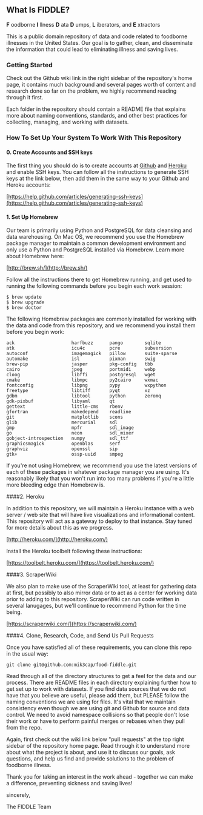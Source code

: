 ## What Is FIDDLE?

__F__ oodborne
__I__ llness
__D__ ata
__D__ umps, 
__L__ iberators, and 
__E__ xtractors

This is a public domain repository of data and code related to foodborne
illnesses in the United States. Our goal is to gather, clean, and 
disseminate the information that could lead to eliminating illness and
saving lives.

### Getting Started

Check out the Github wiki link in the right sidebar of the repository's home 
page, it contains much background and several pages worth of content and 
research done so far on the problem, we highly recommend reading through it 
first.

Each folder in the repository should contain a README file that explains more 
about naming conventions, standards, and other best practices for collecting, 
managing, and working with datasets.

### How To Set Up Your System To Work With This Repository

#### 0. Create Accounts and SSH keys

The first thing you should do is to create accounts at [Github](http://github.com/) 
and [Heroku](http://heroku.com/) and enable SSH keys. You can follow all the 
instructions to generate SSH keys at the link below, then add them in the same 
way to your Github and Heroku accounts:

[https://help.github.com/articles/generating-ssh-keys](https://help.github.com/articles/generating-ssh-keys)

#### 1. Set Up Homebrew

Our team is primarily using Python and PostgreSQL for data cleansing and
data warehousing. On Mac OS, we recommend you use the Homebrew package
manager to maintain a common development environment and only use a Python
and PostgreSQL installed via Homebrew. Learn more about Homebrew here:

[http://brew.sh/](http://brew.sh/)

Follow all the instructions there to get Homebrew running, and get used to
running the following commands before you begin each work session:

~~~~
$ brew update
$ brew upgrade
$ brew doctor
~~~~

The following Homebrew packages are commonly installed for working with
the data and code from this repository, and we recommend you install them
before you begin work:

~~~~
ack                     harfbuzz      pango        sqlite
atk                     icu4c         pcre         subversion
autoconf                imagemagick   pillow       suite-sparse
automake                isl           pixman       swig
brew-pip                jasper        pkg-config   tbb
cairo                   jpeg          portmidi     webp
cloog                   libffi        postgresql   wget
cmake                   libmpc        py2cairo     wxmac
fontconfig              libpng        pypy         wxpython
freetype                libtiff       pyqt         xz
gdbm                    libtool       python       zeromq
gdk-pixbuf              libyaml       qt		
gettext                 little-cms    rbenv		
gfortran                makedepend    readline	
git                     matplotlib    scons		
glib                    mercurial     sdl		
gmp                     mpfr          sdl_image	
go                      neon          sdl_mixer	
gobject-introspection   numpy         sdl_ttf	
graphicsmagick          openblas      serf	
graphviz                openssl       sip	
gtk+                    ossp-uuid     smpeg
~~~~

If you're not using Homebrew, we recommend you use the latest versions of 
each of these packages in whatever package manager you are using. It's 
reasonably likely that you won't run into too many problems if you're a 
little more bleeding edge than Homebrew is.

####2. Heroku

In addition to this repository, we will maintain a Heroku instance with a 
web server / web site that will have live visualizations and informational 
content. This repository will act as a gateway to deploy to that instance. 
Stay tuned for more details about this as we progress.

[http://heroku.com/](http://heroku.com/)

Install the Heroku toolbelt following these instructions:

[https://toolbelt.heroku.com/](https://toolbelt.heroku.com/)

####3. ScraperWiki

We also plan to make use of the ScraperWiki tool, at least for gathering data
at first, but possibly to also mirror data or to act as a center for working
data prior to adding to this repository. ScraperWiki can run code written in 
several lanugages, but we'll continue to recommend Python for the time being.

[https://scraperwiki.com/](https://scraperwiki.com/)

####4. Clone, Research, Code, and Send Us Pull Requests

Once you have satisfied all of these requirements, you can clone this repo in
the usual way:

`git clone git@github.com:mik3cap/food-fiddle.git`

Read through all of the directory structures to get a feel for the data and 
our process. There are README files in each directory explaining further how 
to get set up to work with datasets. If you find data sources that we do not 
have that you believe are useful, please add them, but PLEASE follow the 
naming conventions we are using for files. It's vital that we maintain 
consistency even though we are using git and Github for source and data 
control. We need to avoid namespace collisions so that people don't lose their 
work or have to perform painful merges or rebases when they pull from the repo.

Again, first check out the wiki link below "pull requests" at the top right 
sidebar of the repository home page. Read through it to understand more about 
what the project is about, and use it to discuss our goals, ask questions, and 
help us find and provide solutions to the problem of foodborne illness.

Thank you for taking an interest in the work ahead - together we can make
a difference, preventing sickness and saving lives!
  
  
sincerely,

The FIDDLE Team
